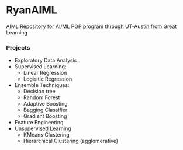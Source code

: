 # RyanAIML
AIML Repository for AI/ML PGP program through UT-Austin from Great Learning


### Projects
* Exploratory Data Analysis
* Supervised Learning:
  * Linear Regression
  * Logisitic Regression
* Ensemble Techniques:
  * Decision tree
  * Random Forest
  * Adaptive Boosting
  * Bagging Classifier
  * Gradient Boosting
* Feature Engineering
* Unsupervised Learning
  * KMeans Clustering
  * Hierarchical Clustering (agglomerative)
